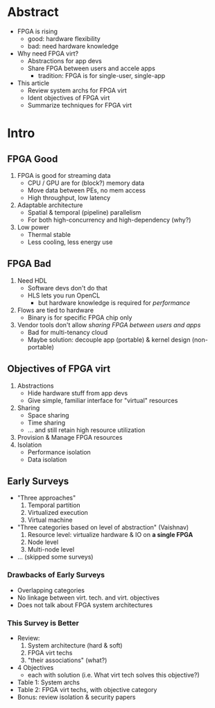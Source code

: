 # Abstract

- FPGA is rising
  - good: hardware flexibility
  - bad: need hardware knowledge
- Why need FPGA virt?
  - Abstractions for app devs
  - Share FPGA between users and accele apps
    - tradition: FPGA is for single-user, single-app
- This article
  - Review system archs for FPGA virt
  - Ident objectives of FPGA virt
  - Summarize techniques for FPGA virt

# Intro

## FPGA Good

1. FPGA is good for streaming data
   - CPU / GPU are for (block?) memory data
   - Move data between PEs, no mem access
   - High throughput, low latency
2. Adaptable architecture
   - Spatial & temporal (pipeline) parallelism
   - For both high-concurrency and high-dependency (why?)
3. Low power
   - Thermal stable
   - Less cooling, less energy use

## FPGA Bad

1. Need HDL
   - Software devs don't do that
   - HLS lets you run OpenCL
     - but hardware knowledge is required for *performance*
2. Flows are tied to hardware
   - Binary is for specific FPGA chip only
3. Vendor tools don't allow *sharing FPGA between users and apps*
   - Bad for multi-tenancy cloud
   - Maybe solution: decouple app (portable) & kernel design (non-portable)

## Objectives of FPGA virt

1. Abstractions
   - Hide hardware stuff from app devs
   - Give simple, familiar interface for "virtual" resources
2. Sharing
   - Space sharing
   - Time sharing
   - ... and still retain high resource utilization
3. Provision & Manage FPGA resources
4. Isolation
   - Performance isolation
   - Data isolation

## Early Surveys

- "Three approaches"
  1. Temporal partition
  2. Virtualized execution
  3. Virtual machine
- "Three categories based on level of abstraction" (Vaishnav)
  1. Resource level: virtualize hardware & IO on **a single FPGA**
  2. Node level
  3. Multi-node level
- ... (skipped some surveys)

### Drawbacks of Early Surveys

- Overlapping categories
- No linkage between virt. tech. and virt. objectives
- Does not talk about FPGA system architectures

### This Survey is Better

- Review:
  1. System architecture (hard & soft)
  2. FPGA virt techs
  3. "their associations" (what?)
- 4 Objectives
  - each with solution (i.e. What virt tech solves this objective?)
- Table 1: System archs
- Table 2: FPGA virt techs, with objective category
- Bonus: review isolation & security papers
